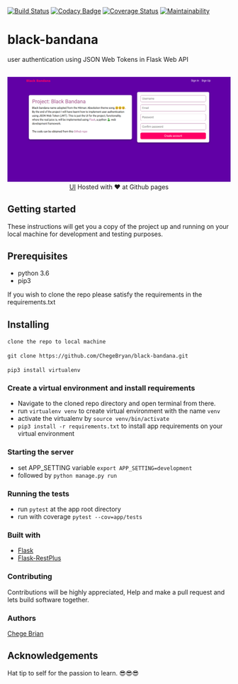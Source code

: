 [![Build Status](https://travis-ci.org/ChegeBryan/black-bandana.svg?branch=develop)](https://travis-ci.org/ChegeBryan/black-bandana) [![Codacy Badge](https://api.codacy.com/project/badge/Grade/d806d0ac5d5d4e79aec1b4443dd5a8c2)](https://www.codacy.com/app/ChegeBryan/black-bandana?utm_source=github.com&amp;utm_medium=referral&amp;utm_content=ChegeBryan/black-bandana&amp;utm_campaign=Badge_Grade)
[![Coverage Status](https://coveralls.io/repos/github/ChegeBryan/black-bandana/badge.svg)](https://coveralls.io/github/ChegeBryan/black-bandana)
[![Maintainability](https://api.codeclimate.com/v1/badges/562cc17e179a8efb443a/maintainability)](https://codeclimate.com/github/ChegeBryan/black-bandana/maintainability) 
# black-bandana
user authentication using JSON Web Tokens in Flask Web API

<p align="center">
  <br>
  <img src="./screenshot.png">
  <a href="https://chegebryan.github.io/black-bandana/UI">UI</a> Hosted with ❤️ at Github pages
</p>

## Getting started
These instructions will get you a copy of the project up and running on your local machine for development and testing purposes.

## Prerequisites

- python 3.6
- pip3

If you wish to clone the repo please satisfy the requirements in the requirements.txt

## Installing

```
clone the repo to local machine

git clone https://github.com/ChegeBryan/black-bandana.git

pip3 install virtualenv

```
### Create a virtual environment and install requirements
- Navigate to the cloned repo directory and open terminal from there.
- run `virtualenv venv` to create virtual environment with the name `venv`
- activate the virtualenv by `source venv/bin/activate`
- `pip3 install -r requirements.txt` to install app requirements on your virtual environment

### Starting the server
- set APP_SETTING variable `export APP_SETTING=development`
- followed by `python manage.py run`

### Running the tests
- run `pytest` at the app root directory
- run with coverage `pytest --cov=app/tests`

### Built with
- [Flask](http://flask.pocoo.org/docs/1.0/)
- [Flask-RestPlus](https://flask-restplus.readthedocs.io/en/stable/)

### Contributing
Contributions will be highly appreciated, Help and make a pull request and lets build software together.

### Authors
[Chege Brian](https://github.com/ChegeBryan)

## Acknowledgements
Hat tip to self for the passion to learn. 😎😎😎 